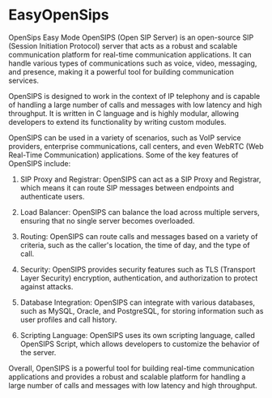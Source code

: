# EasyOpenSips
OpenSips Easy Mode
OpenSIPS (Open SIP Server) is an open-source SIP (Session Initiation Protocol) server that acts as a robust and scalable communication platform for real-time communication applications. It can handle various types of communications such as voice, video, messaging, and presence, making it a powerful tool for building communication services.

OpenSIPS is designed to work in the context of IP telephony and is capable of handling a large number of calls and messages with low latency and high throughput. It is written in C language and is highly modular, allowing developers to extend its functionality by writing custom modules.

OpenSIPS can be used in a variety of scenarios, such as VoIP service providers, enterprise communications, call centers, and even WebRTC (Web Real-Time Communication) applications. Some of the key features of OpenSIPS include:

1. SIP Proxy and Registrar: OpenSIPS can act as a SIP Proxy and Registrar, which means it can route SIP messages between endpoints and authenticate users.

2. Load Balancer: OpenSIPS can balance the load across multiple servers, ensuring that no single server becomes overloaded.

3. Routing: OpenSIPS can route calls and messages based on a variety of criteria, such as the caller's location, the time of day, and the type of call.

4. Security: OpenSIPS provides security features such as TLS (Transport Layer Security) encryption, authentication, and authorization to protect against attacks.

5. Database Integration: OpenSIPS can integrate with various databases, such as MySQL, Oracle, and PostgreSQL, for storing information such as user profiles and call history.

6. Scripting Language: OpenSIPS uses its own scripting language, called OpenSIPS Script, which allows developers to customize the behavior of the server.

Overall, OpenSIPS is a powerful tool for building real-time communication applications and provides a robust and scalable platform for handling a large number of calls and messages with low latency and high throughput.
